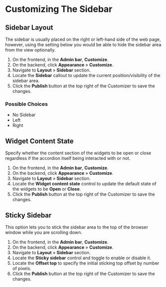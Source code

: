 # Customizing The Sidebar

## Sidebar Layout

The sidebar is usually placed on the right or left-hand side of the web page, however, using the setting below you would be able to hide the sidebar area from the view optionally.

1. On the frontend, in the **Admin bar**, **Customize**.
2. On the backend, click **Appearance** » **Customize**.
3. Navigate to **Layout** » **Sidebar** section.
4. Locate the **Sidebar** callout to update the current position/visibility of the sidebar area.
5. Click the **Publish** button at the top right of the Customizer to save the changes.

### Possible Choices

* No Sidebar
* Left
* Right

## Widget Content State

Specify whether the content section of the widgets to be open or close regardless if the accordion itself being interacted with or not.

1. On the frontend, in the **Admin bar**, **Customize**.
2. On the backend, click **Appearance** » **Customize**.
3. Navigate to **Layout** » **Sidebar** section.
4. Locate the **Widget content state** control to update the default state of the widgets to be **Open** or **Close**.
5. Click the **Publish** button at the top right of the Customizer to save the changes.

## Sticky Sidebar

This option lets you to stick the sidebar area to the top of the browser window while you are scrolling down.

1. On the frontend, in the **Admin bar**, **Customize**.
2. On the backend, click **Appearance** » **Customize**.
3. Navigate to **Layout** » **Sidebar** section.
4. Locate the **Sticky sidebar** control and toggle to enable or disable it.
5. Locate the **Offset top** to specify the initial sticking top offset by number of pixels.
6. Click the **Publish** button at the top right of the Customizer to save the changes.
